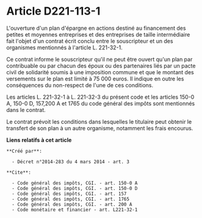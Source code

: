 # Article D221-113-1

L'ouverture d'un plan d'épargne en actions destiné au financement des petites et moyennes entreprises et des entreprises de
taille intermédiaire fait l'objet d'un contrat écrit conclu entre le souscripteur et un des organismes mentionnés à l'article
L. 221-32-1.

Ce contrat informe le souscripteur qu'il ne peut être ouvert qu'un plan par contribuable ou par chacun des époux ou des
partenaires liés par un pacte civil de solidarité soumis à une imposition commune et que le montant des versements sur le
plan est limité à 75 000 euros. Il indique en outre les conséquences du non-respect de l'une de ces conditions. 

Les articles L. 221-32-1 à L. 221-32-3 du présent code et les articles 150-0 A, 150-0 D, 157,200 A et 1765 du code général
des impôts sont mentionnés dans le contrat. 

Le contrat prévoit les conditions dans lesquelles le titulaire peut obtenir le transfert de son plan à un autre organisme,
notamment les frais encourus.

**Liens relatifs à cet article**

	**Créé par**:

	  - Décret n°2014-283 du 4 mars 2014 - art. 3

	**Cite**:

	  - Code général des impôts, CGI. - art. 150-0 A
	  - Code général des impôts, CGI. - art. 150-0 D
	  - Code général des impôts, CGI. - art. 157
	  - Code général des impôts, CGI. - art. 1765
	  - Code général des impôts, CGI. - art. 200 A
	  - Code monétaire et financier - art. L221-32-1
